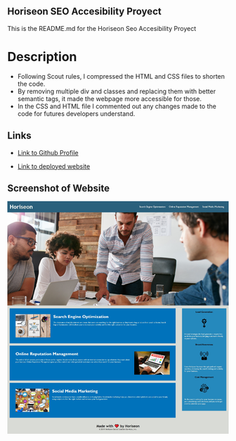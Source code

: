 ## Horiseon SEO Accesibility Proyect
This is the README.md for the Horiseon Seo Accesibility Proyect

# Description 

- Following Scout rules, I compressed the HTML and CSS files to shorten the code.
- By removing multiple div and classes and replacing them with better semantic tags, it made the webpage more accessible for those.
- In the CSS and HTML file I commented out any changes made to the code for futures developers understand.

## Links

 - [Link to Github Profile](https://github.com/Lauracejas)

 - [Link to deployed website](https://github.com/Lauracejas/horiseon-laurac-ass1)

## Screenshot of Website

![Horiseon Webpage](picture.jpg)

